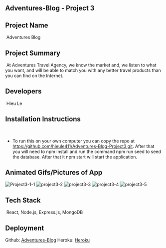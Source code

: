 ## Adventures-Blog - Project 3

 ## Project Name

​ Adventures Blog

## Project Summary
​ 
At Adventures Travel Agency, we know the market and, we listen to what you want, and will be able to match you with any better travel products than you can find on the Internet.
​
## Developers
​
Hieu Le
​
## Installation Instructions
​
​
- To run this on your own computer you can copy the repo at https://github.com/hieule411/Adventures-Blog-Project3.git. After that you will need to npm install and run the command npm run seed to seed the database. After that it npm start will start the application.
​
​
## Animated Gifs/Pictures of App

![Project3-1-1](https://user-images.githubusercontent.com/105993700/199390241-8a20d1b1-7821-464c-84d3-325490ec9046.jpg)
![project3-2](https://user-images.githubusercontent.com/105993700/199154844-7516fce7-877a-4318-ae04-36c7fc23a4ee.jpg)
![project3-3](https://user-images.githubusercontent.com/105993700/199154850-8996e6a0-16ff-4128-a96c-b13a58d47386.jpg)
![project3-4](https://user-images.githubusercontent.com/105993700/199154857-83e4f59e-2d49-4787-94d6-534c9fb12d5d.jpg)
![project3-5](https://user-images.githubusercontent.com/105993700/199154858-084f31e6-afa4-48bb-b03e-a6065b7851e4.jpg)

## Tech Stack
​
React, 
Node.js, 
Express.js,
MongoDB 

## Deployment

Github: [Adventures-Blog](https://github.com/hieule411/Adventures-Blog-Project3.git)
Heroku: [Heroku](https://git.heroku.com/adventures-travel-agency.git)


